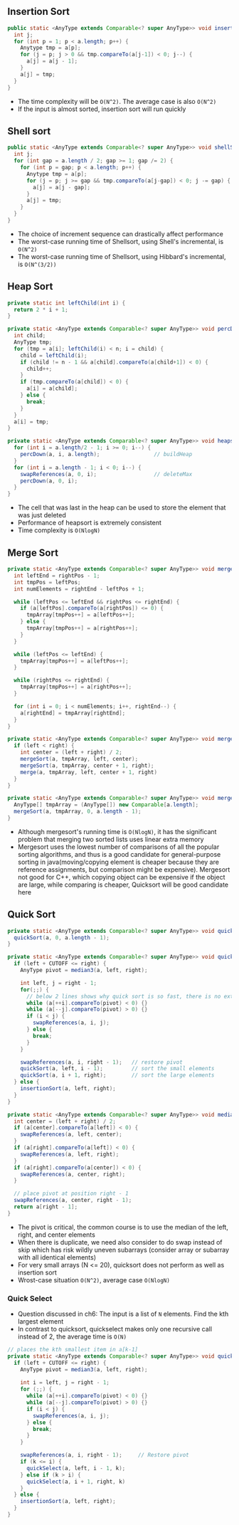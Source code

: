## Insertion Sort

```java
public static <AnyType extends Comparable<? super AnyType>> void insertionSort(AnyType[] a) {
  int j;
  for (int p = 1; p < a.length; p++) {
    Anytype tmp = a[p];
    for (j = p; j > 0 && tmp.compareTo(a[j-1]) < 0; j--) {
      a[j] = a[j - 1];
    }
    a[j] = tmp;
  }
}
```

- The time complexity will be `O(N^2)`. The average case is also `O(N^2)`
- If the input is almost sorted, insertion sort will run quickly

## Shell sort

```java
public static <AnyType extends Comparable<? super AnyType>> void shellSort(AnyType[] a) {
  int j;
  for (int gap = a.length / 2; gap >= 1; gap /= 2) {
    for (int p = gap; p < a.length; p++) {
      Anytype tmp = a[p];
      for (j = p; j >= gap && tmp.compareTo(a[j-gap]) < 0; j -= gap) {
        a[j] = a[j - gap];
      }
      a[j] = tmp;
    }
  }
}
```

- The choice of increment sequence can drastically affect performance
- The worst-case running time of Shellsort, using Shell's incremental, is `O(N^2)`
- The worst-case running time of Shellsort, using Hibbard's incremental, is `O(N^(3/2))`

## Heap Sort

```java
private static int leftChild(int i) {
  return 2 * i + 1;
}

private static <AnyType extends Comparable<? super AnyType>> void percDown(AnyType[] a, int i, int n) {
  int child;
  AnyType tmp;
  for (tmp = a[i]; leftChild(i) < n; i = child) {
    child = leftChild(i);
    if (child != n - 1 && a[child].compareTo(a[child+1]) < 0) {
      child++;
    }
    if (tmp.compareTo(a[child]) < 0) {
      a[i] = a[child];
    } else {
      break;
    }
  }
  a[i] = tmp;
}

private static <AnyType extends Comparable<? super AnyType>> void heapsort(AnyType[] a) {
  for (int i = a.length/2 - 1; i >= 0; i--) {
    percDown(a, i, a.length);                 // buildHeap
  }
  for (int i = a.length - 1; i < 0; i--) {
    swapReferences(a, 0, i);                  // deleteMax
    percDown(a, 0, i);
  }
}
```

- The cell that was last in the heap can be used to store the element that was just deleted
- Performance of heapsort is extremely consistent
- Time complexity is `O(NlogN)`

## Merge Sort

```java
private static <AnyType extends Comparable<? super AnyType>> void merge(AnyType[] a, AnyType[] tmpArray, int leftPos, int rightPos, int rightEnd) {
  int leftEnd = rightPos - 1;
  int tmpPos = leftPos;
  int numElements = rightEnd - leftPos + 1;

  while (leftPos <= leftEnd && rightPos <= rightEnd) {
    if (a[leftPos].compareTo(a[rightPos]) <= 0) {
      tmpArray[tmpPos++] = a[leftPos++];
    } else {
      tmpArray[tmpPos++] = a[rightPos++];
    }
  }

  while (leftPos <= leftEnd) {
    tmpArray[tmpPos++] = a[leftPos++];
  }

  while (rightPos <= rightEnd) {
    tmpArray[tmpPos++] = a[rightPos++];
  }

  for (int i = 0; i < numElements; i++, rightEnd--) {
    a[rightEnd] = tmpArray[rightEnd];
  }
}

private static <AnyType extends Comparable<? super AnyType>> void mergeSort(AnyType[] a, AnyType[] tmpArray, int left, int right) {
  if (left < right) {
    int center = (left + right) / 2;
    mergeSort(a, tmpArray, left, center);
    mergeSort(a, tmpArray, center + 1, right);
    merge(a, tmpArray, left, center + 1, right)
  }
}

private static <AnyType extends Comparable<? super AnyType>> void mergeSort(AnyType[] a) {
  AnyType[] tmpArray = (AnyType[]) new Comparable[a.length];
  mergeSort(a, tmpArray, 0, a.length - 1);
}
```

- Although mergesort's running time is `O(NlogN)`, it has the significant problem that merging two sorted lists uses linear extra memory
- Mergesort uses the lowest number of comparisons of all the popular sorting algorithms, and thus is a good candidate for general-purpose sorting in java(moving/copying element is cheaper because they are reference assignments, but comparison might be expensive). Mergesort not good for C++, which copying object can be expensive if the object are large, while comparing is cheaper, Quicksort will be good candidate here


## Quick Sort

```java
private static <AnyType extends Comparable<? super AnyType>> void quickSort(AnyType[] a) {
  quickSort(a, 0, a.length - 1);
}

private static <AnyType extends Comparable<? super AnyType>> void quickSort(AnyType[] a, int left, int right) {
  if (left + CUTOFF <= right) {
    AnyType pivot = median3(a, left, right);

    int left, j = right - 1;
    for(;;) {
      // below 2 lines shows why quick sort is so fast, there is no extra juggling as there is in mergesort
      while (a[++i].compareTo(pivot) < 0) {}
      while (a[--j].compareTo(pivot) > 0) {}
      if (i < j) {
        swapReferences(a, i, j);
      } else {
        break;
      }
    }

    swapReferences(a, i, right - 1);   // restore pivot
    quickSort(a, left, i - 1);         // sort the small elements
    quickSort(a, i + 1, right);        // sort the large elements
  } else {
    insertionSort(a, left, right);
  }
}

private static <AnyType extends Comparable<? super AnyType>> void median3(AnyType[] a, int left, int right) {
  int center = (left + right) / 2;
  if (a[center].compareTo(a[left]) < 0) {
    swapReferences(a, left, center);
  }
  if (a[right].compareTo(a[left]) < 0) {
    swapReferences(a, left, right);
  }
  if (a[right].compareTo(a[center]) < 0) {
    swapReferences(a, center, right);
  }

  // place pivot at position right - 1
  swapReferences(a, center, right - 1);
  return a[right - 1];
}
```

- The pivot is critical, the common course is to use the median of the left, right, and center elements
- When there is duplicate, we need also consider to do swap instead of skip which has risk wildly uneven subarrays (consider array or subarray with all identical elements)
- For very small arrays (N <= 20), quicksort does not perform as well as insertion sort
- Wrost-case situation `O(N^2)`, average case `O(NlogN)`


### Quick Select

- Question discussed in ch6: The input is a list of `N` elements. Find the kth largest element
- In contrast to quicksort, quickselect makes only one recursive call instead of 2, the average time is `O(N)`

```java
// places the kth smallest item in a[k-1]
private static <AnyType extends Comparable<? super AnyType>> void quickSelect(AnyType[] a, int left, int right, int k) {
  if (left + CUTOFF <= right) {
    AnyType pivot = median3(a, left, right);
    
    int i = left, j = right - 1;
    for (;;) {
      while (a[++i].compareTo(pivot) < 0) {}
      while (a[--j].compareTo(pivot) > 0) {}
      if (i < j) {
        swapReferences(a, i, j);
      } else {
        break;
      }
    }

    swapReferences(a, i, right - 1);     // Restore pivot
    if (k <= i) {
      quickSelect(a, left, i - 1, k);
    } else if (k > i) {
      quickSelect(a, i + 1, right, k)
    }
  } else {
    insertionSort(a, left, right);
  }
}
```